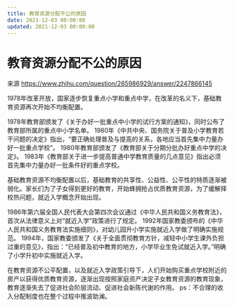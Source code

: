 ```yaml
---
title: 教育资源分配不公的原因
date: 2021-12-03 00:00:00
updated: 2021-12-03 00:00:00
---
```


# 教育资源分配不公的原因

来源 https://www.zhihu.com/question/265986929/answer/2247866145

1978年改革开放，国家逐步恢复重点小学和重点中学，在改革的名义下，基础教育资源再次开始不均衡配置。

1978年教育部颁发了《关于办好一批重点中小学的试行方案的通知》，同时公布了教育部所属的重点中小学名单。
1980年《中共中央、国务院关于普及小学教育若干问题的决定》指出，“要正确处理普及与提高的关系，各地应当首先集中力量办好一批重点学校”。
1980年教育部颁发了《教育部关于分期分批办好重点中学的决定》。
1983年《教育部关于进一步提高普通中学教育质量的几点意见》指出必须首先集中力量办好一批条件好的重点学校。

基础教育资源不均衡配置以后，基础教育的共享性、公益性、公平性的特质逐渐被弱化。家长们为了子女得到更好的教育，开始蜂拥抢占优质教育资源，为了缓解择校热问题，就近入学概念开始出现。

1986年第六届全国人民代表大会第四次会议通过《中华人民共和国义务教育法》，首次从法律意义上对“就近入学”政策进行了规定。
1992年国家教委颁布的《中华人民共和国义务教育法实施细则》，对幼儿园升小学实施就近入学做了明确实施规范。
1994年，国家教委颁发了《关于全面贯彻教育方针，减轻中小学生课外负担过重的意见》，指出：“已经普及初中教育的地方，小学毕业生免试就近入学。”明确了小学升初中实施就近入学。

在教育资源不公平配置，以及就近入学政策引导下，人们开始购买重点学校附近的房产以获得优质教育资源，逐渐出现按照家庭资产决定子女教育资源的教育现象，教育逐渐失去了促进社会阶层流动、促进社会新陈代谢的作用。
ps：不合理的收入分配制度也在整个过程中推波助澜。
